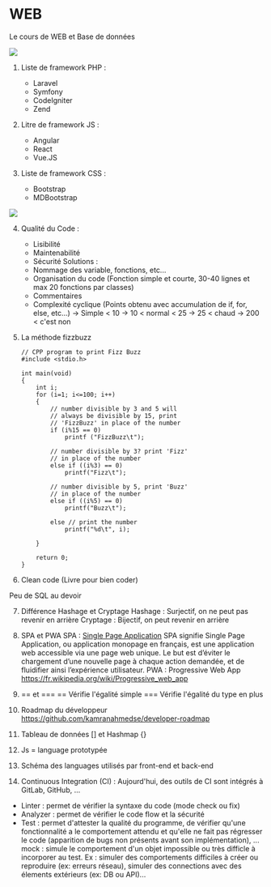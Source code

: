 # WEB
Le cours de WEB et Base de données

<img src="https://mdn.mozillademos.org/files/16042/model-view-controller-light-blue.png">

1. Liste de framework PHP :
    - Laravel
    - Symfony
    - CodeIgniter
    - Zend

2. Litre de framework JS :
    - Angular
    - React
    - Vue.JS

3. Liste de framework CSS :
    - Bootstrap
    - MDBootstrap

<img src="http://cartman34.fr/wp-content/uploads/2017/01/sql_joins.jpg">

4. Qualité du Code :
    - Lisibilité
    - Maintenabilité
    - Sécurité
    Solutions :
    - Nommage des variable, fonctions, etc...
    - Organisation du code (Fonction simple et courte, 30-40 lignes et max 20 fonctions par classes)
    - Commentaires
    - Complexité cyclique (Points obtenu avec accumulation de if, for, else, etc...)
        -> Simple < 10
        -> 10 < normal < 25
        -> 25 < chaud
        -> 200 < c'est non
        
5. La méthode fizzbuzz
    ```
    // CPP program to print Fizz Buzz 
    #include <stdio.h> 

    int main(void) 
    { 
        int i; 
        for (i=1; i<=100; i++) 
        { 
            // number divisible by 3 and 5 will 
            // always be divisible by 15, print  
            // 'FizzBuzz' in place of the number 
            if (i%15 == 0)         
                printf ("FizzBuzz\t");     

            // number divisible by 3? print 'Fizz' 
            // in place of the number 
            else if ((i%3) == 0)     
                printf("Fizz\t");                  

            // number divisible by 5, print 'Buzz'   
            // in place of the number 
            else if ((i%5) == 0)                        
                printf("Buzz\t");                  

            else // print the number             
                printf("%d\t", i);                  

        } 

        return 0; 
    } 
    ```
    
6. Clean code (Livre pour bien coder)

Peu de SQL au devoir

7. Différence Hashage et Cryptage
    Hashage : Surjectif, on ne peut pas revenir en arrière
    Cryptage : Bijectif, on peut revenir en arrière
    
8. SPA et PWA
    SPA : <a href="http://www.opentuto.com/single-page-application/" target="_blank">Single Page Application</a>
        SPA signifie Single Page Application, ou application  monopage en français, est une application web accessible via une page web unique. Le but est d’éviter le chargement d’une nouvelle page à chaque action demandée, et de fluidifier ainsi l’expérience utilisateur.
    PWA : Progressive Web App
        https://fr.wikipedia.org/wiki/Progressive_web_app
        
9. == et ===
    == Vérifie l'égalité simple
    === Vérifie l'égalité du type en plus
    
10. Roadmap du développeur
    https://github.com/kamranahmedse/developer-roadmap
    
11. Tableau de données [] et Hashmap {}

12. Js = language prototypée

13. Schéma des languages utilisés par front-end et back-end

14. Continuous Integration (CI) :
Aujourd'hui, des outils de CI sont intégrés à GitLab, GitHub, ...
- Linter : permet de vérifier la syntaxe du code (mode check ou fix)
- Analyzer : permet de vérifier le code flow et la sécurité 
- Test : permet d'attester la qualité du programme, de vérifier qu'une fonctionnalité a le comportement attendu et qu'elle ne fait pas régresser le code (apparition de bugs non présents avant son implémentation), ...\
mock : simule le comportement d'un objet impossible ou très difficle à incorporer au test. 
Ex : simuler des comportements difficiles à créer ou reproduire (ex: erreurs réseau),
simuler des connections avec des élements extérieurs (ex: DB ou API)...
                 
